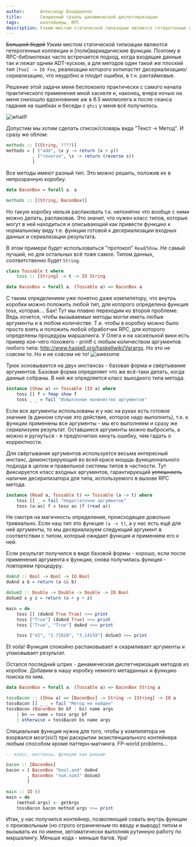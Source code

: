```yaml
---
author:      Александр Бондаренко
title:       Священный грааль динамической диспетчеризации
tags:        контейнеры, RPC
description: Узким местом статической типизации являются гетерогенные коллекции и [поли]вариадические функции. Поэтому в RPC-библиотеках часто встречается подход, когда входящие данные так и лежат одним ADT-куском, а для методов один такой же плоский тип `[Foo] -> IO Foo`, реализации которого копипастят десериализацию/сериализацию, что неудобно и плодит ошибки, в т.ч. рантаймовые.
---
```

   
<s>Большой бедой</s> Узким местом статической типизации являются гетерогенные коллекции и [поли]вариадические функции. Поэтому в RPC-библиотеках часто встречается подход, когда входящие данные так и лежат одним ADT-куском, а для методов один такой же плоский тип `[Foo] -> IO Foo`, реализации которого копипастят десериализацию/сериализацию, что неудобно и плодит ошибки, в т.ч. рантаймовые.

Решение этой задачи меня беспокоило практически с самого начала практического применения мной хаскеля и, наконец, вчера ночью на меня снизошло вдохновение аж в 6.5 миллиолега и после сеанса гадания на ошибках и беседы с `ghci` у меня всё получилось.

![whatIf](https://i.imgur.com/0zYSSRg.jpg)

Допустим мы хотим сделать список/словарь вида "Текст -> Метод". И сразу же облом:

```haskell
methods :: [(String, ????)]
methods = [ ("add", \x y -> return (x + y))
          , ("reverse", \s -> return (reverse s))
          ]
```

Все методы имеют разный тип. Это можно решить, положив их в непрозрачную коробку.

```haskell
data BaconBox = forall a. a

methods :: [(String, BaconBox)]
```

Но такую коробку нельзя распаковать т.к. непонятно что вообще с ними можно делать, распаковав. Это значит, что нужен класс типов, которые могут в ней находиться и описывающий как привести функцию к нормальному виду т.е. функции готовой к десериализации входных данных и сериализации результата.

В этом примере будет использоваться "протокол" `Read`/`Show`. Не самый лучший, но для остальных всё тоже самое. Типом данных, соответственно будет `String`.

```haskell
class Tossable t where
    toss :: [String] -> t -> IO String

data BaconBox = forall a. (Tossable a) => BaconBox a
```

С таким определением уже понятно даже компилятору, что внутрь коробки можно положить любой тип, для которого определена функция toss, которая.... Бах! Тут мы плавно переходим ко второй проблеме. Ведь хочется, чтобы вызываемые методы могли иметь любые аргументы и в любом количестве. Т.е. чтобы в коробку можно было просто взять и положить любой обработчик RPC, для которого определены процедуры маршалинга.
У Олега и на хаскельной вики есть пример кое-чего похожего - printf с любым количеством аргументов любого типа: http://www.haskell.org/haskellwiki/Varargs. Но это не совсем то. Но и не совсем не то! ![awesome](https://i.imgur.com/Hpo7n9A.gif)

Трюк основывается на двух инстансах - базовая форма и свёртывание аргументов.
Базовая форма определяет что же всё-таки делать, когда данные собраны. В ней же опредляется класс выходного типа метода.

```haskell
instance (Show a) => Tossable (IO a) where
    toss [] f = fmap show f
    toss _ _ = fail "Избыточное количество аргументов"
```

Если все аргументы использованы и у нас на руках есть готовое значние (в данном случае это действие, которое надо выполнить), т.е. к функции применены все аргументы - мы его выполняем и сразу же сериализуем результат. Оставшиеся аргументы можно выбросить, а можно и ругнуться - я предпочитаю кинуть ошибку, чем гадать о корректности.

Для свёртывания аргументов используется весьма интересный инстанс, демонстрирующий во всей красе мощщъ функционального подхода в целом и правильной системы типов в частности. Тут фиксируется класс входных аргументов, гарантирующий <s>успешность</s> наличие десерилизатора для типа, используемого в вызове RPC метода.

```haskell
instance (Read a, Tossable t) => Tossable (a -> t) where
    toss [] _ = fail "Недостаточно аргументов"
    toss (a:as) f = toss as (f (read a))
```

Не смотря на магичность определения, происходящее довольно тривиально. Если наш тип это функция `(a -> t)`, а у нас есть ещё для неё аргументы, то мы десериализуем следующий аргумент в соответствии с типом, который ожидает функция и применяем его к ней.

Если результат получился в виде базовой формы - хорошо, если после применения аргумента к функции, снова получилась функция - повторяем процедуру.

```haskell
doAnd :: Bool -> Bool -> IO Bool
doAnd a b = return (a && b)

doSum3 :: Double -> Double -> Double -> IO Bool
doSum3 x y z = return (x + y + z)

main = do
    toss [] (doAnd True True) >>= print
    toss ["True"] (doAnd True) >>= print
    toss ["True", "True"] doAnd >>= print

    toss ["42", "2.71828", "3.14159"] doSum3 >>= print 
```

Et voila! Функция спокойно распаковывает и скармливает аргументы и упаковывает результат.

Остался последний штрих - динамическая диспетчеризация методов из коробок.
Добавим в нашу коробку немного метаданных и функцию поиска по ним.

```haskell
data BaconBox = forall a. (Tossable a) => BaconBox String a

tossBacon :: (Show a) => [BaconBox] -> String -> [String] -> IO a
tossBacon [] _ _ = fail "Метод не найден"
tossBacon (BaconBox bn bf : bs) name args
    | bn == name = toss args bf
    | otherwise = tossBacon bs name args
```

Специальная функция нужна для того, чтобы у компилятора не взорвался мозг(sic!) при раскрытии экзистенциального контейнера любым способом кроме паттерн-матчинга. FP-world problems...

```haskell
-- класс, инстансы, функции как раньше

bacon :: [BaconBox]
bacon = [ BaconBox "bool.and" doAnd
        , BaconBox "num.sum3" doSum3
        ]

main :: IO ()
main = do
    (method:args) <- getArgs
    tossBacon bacon method args >>= print
```

Итак, у нас получился контейнер, позволяющий совать внутрь функции с произвольным (но строго ограниченым по вводу и выводу) типом и вызывать их по имени, автоматически выполняя рутинную работу по маршалингу. Меньше кода - меньше багов. Ура!
